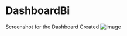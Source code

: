 # DashboardBi
Screenshot for the Dashboard Created
![image](https://github.com/AyuOrniThrONE/DashboardBi/assets/90403188/ea44e591-4bc3-482d-9bd7-42ba9403c4f5)
